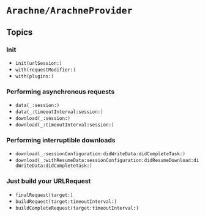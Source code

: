 # ``Arachne/ArachneProvider``

## Topics

### Init

- ``init(urlSession:)``
- ``with(requestModifier:)``
- ``with(plugins:)``

### Performing asynchronous requests

- ``data(_:session:)``
- ``data(_:timeoutInterval:session:)``
- ``download(_:session:)``
- ``download(_:timeoutInterval:session:)``

### Performing interruptible downloads

- ``download(_:sessionConfiguration:didWriteData:didCompleteTask:)``
- ``download(_:withResumeData:sessionConfiguration:didResumeDownload:didWriteData:didCompleteTask:)``

### Just build your URLRequest

- ``finalRequest(target:)``
- ``buildRequest(target:timeoutInterval:)``
- ``buildCompleteRequest(target:timeoutInterval:)``
